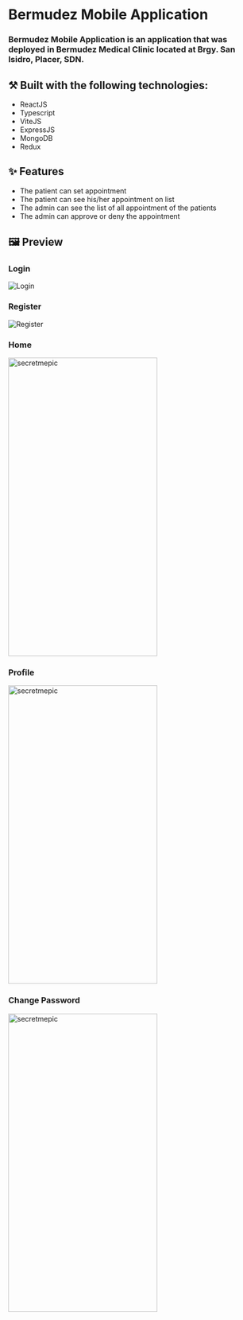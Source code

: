 # Bermudez Mobile Application

### Bermudez Mobile Application is an application that was deployed in Bermudez Medical Clinic located at Brgy. San Isidro, Placer, SDN.

## ⚒️ Built with the following technologies:


- ReactJS
- Typescript
- ViteJS
- ExpressJS
- MongoDB
- Redux   


## ✨ Features


- The patient can set appointment
- The patient can see his/her appointment on list
- The admin can see the list of all appointment of the patients
- The admin can approve or deny the appointment
    


## 🖼️ Preview

### Login
![Login](../Socializer/frontend/public/images/Auth-login.jpg)

### Register
![Register](../Socializer/frontend/public/images/Auth-register.jpg)

### Home
<img align="center"  width="300px" height="600px" src="./assets/images/Login.jpg" alt="secretmepic"></img>

### Profile
<img align="center"  width="300px" height="600px" src="./assets/images/Home.jpg" alt="secretmepic"></img>

### Change Password
<img align="center"  width="300px" height="600px" src="./assets/images/Appointment.jpg" alt="secretmepic"></img>
